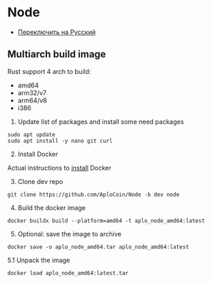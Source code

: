 # Node
*  [Переключить на Русский](https://github.com/AploCoin/Node/blob/dev/README_ru.md)
## Multiarch build image
Rust support 4 arch to build:
- amd64
- arm32/v7
- arm64/v8
- i386

1. Update list of packages and install some need packages
```
sudo apt update
sudo apt install -y nano git curl
```
2. Install Docker

Actual instructions to [install](https://docs.docker.com/engine/install/ubuntu/) Docker

3. Clone dev repo

```
git clone https://github.com/AploCoin/Node -b dev node
```
4. Build the docker image
```
docker buildx build --platform=amd64 -t aplo_node_amd64:latest
```
5. Optional: save the image to archive
```
docker save -o aplo_node_amd64.tar aplo_node_amd64:latest
```
5.1 Unpack the image
```
docker load aplo_node_amd64:latest.tar
```
